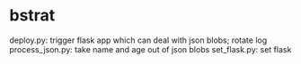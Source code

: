 # bstrat

deploy.py: trigger flask app which can deal with json blobs; rotate log
process_json.py: take name and age out of json blobs
set_flask.py: set flask
